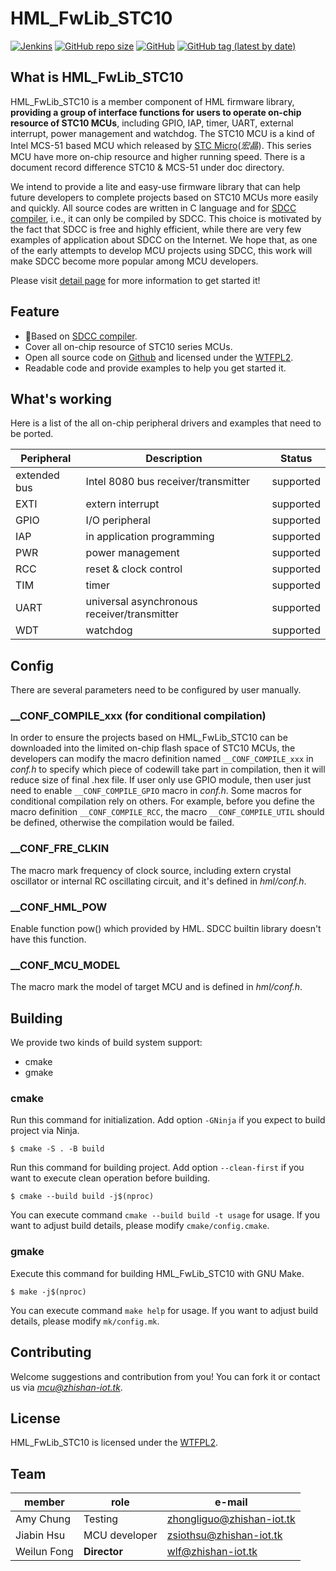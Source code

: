 # HML_FwLib_STC10
[![Jenkins](https://img.shields.io/jenkins/build?jobUrl=http%3A%2F%2Fjenkins.zhishan-iot.tk%3A12463%2Fjob%2FHML_FwLib_STC10)](http://jenkins.zhishan-iot.tk:12463/job/HML_FwLib_STC10/)
[![GitHub repo size](https://img.shields.io/github/repo-size/MCU-ZHISHAN-IoT/HML_FwLib_STC10)](https://github.com/MCU-ZHISHAN-IoT/HML_FwLib_STC10)
[![GitHub](https://img.shields.io/github/license/MCU-ZHISHAN-IoT/HML_FwLib_STC10)](https://github.com/MCU-ZHISHAN-IoT/HML_FwLib_STC10/blob/master/LICENSE)
[![GitHub tag (latest by date)](https://img.shields.io/github/v/tag/MCU-ZHISHAN-IoT/HML_FwLib_STC10?color=26a69a)](https://github.com/MCU-ZHISHAN-IoT/HML_FwLib_STC10/tags)

## What is HML_FwLib_STC10
HML_FwLib_STC10 is a member component of HML firmware library, **providing a group of interface functions for users to operate on-chip resource of STC10 MCUs**, including GPIO, IAP, timer, UART, external interrupt, power management and watchdog. The STC10 MCU is a kind of Intel MCS-51 based MCU which released by [STC Micro](http://www.stcmcu.com/)(*宏晶*). This series MCU have more on-chip resource and higher running speed. There is a document record difference STC10 & MCS-51 under doc directory.

We intend to provide a lite and easy-use firmware library that can help future developers to complete projects based on STC10 MCUs more easily and quickly. All source codes are written in C language and for [SDCC compiler](http://sdcc.sourceforge.net/), i.e., it can only be compiled by SDCC. This choice is motivated by the fact that SDCC is free and highly efficient, while there are very few examples of application about SDCC on the Internet. We hope that, as one of the early attempts to develop MCU projects using SDCC, this work will make SDCC become more popular among MCU developers.<br>

Please visit [detail page](https://hw.zhishan-iot.tk/page/hml/detail/fwlib_stc10.html) for more information to get started it!

## Feature
+ :dart:Based on [SDCC compiler](http://sdcc.sourceforge.net/).
+ Cover all on-chip resource of STC10 series MCUs.
+ Open all source code on [Github](https://github.com) and licensed under the [WTFPL2](https://wtfpl2.com/).
+ Readable code and provide examples to help you get started it.

## What's working
Here is a list of the all on-chip peripheral drivers and examples that need to be ported.

| Peripheral | Description | Status |
| --- | --- | --- |
| extended bus | Intel 8080 bus receiver/transmitter | supported |
| EXTI | extern interrupt | supported |
| GPIO | I/O peripheral | supported  |
| IAP | in application programming | supported |
| PWR | power management | supported |
| RCC | reset & clock control | supported |
| TIM | timer | supported |
| UART | universal asynchronous receiver/transmitter | supported |
| WDT | watchdog | supported |

## Config
There are several parameters need to be configured by user manually.
### \_\_CONF\_COMPILE\_xxx (for conditional compilation)
In order to ensure the projects based on HML_FwLib_STC10 can be downloaded into the limited on-chip flash space of STC10 MCUs, the developers can modify the macro definition named `__CONF_COMPILE_xxx` in *conf.h* to specify which piece of codewill take part in compilation, then it will reduce size of final .hex file. If user only use GPIO module, then user just need to enable `__CONF_COMPILE_GPIO` macro in *conf.h*. Some macros for conditional compilation rely on others. For example, before you define the macro definition `__CONF_COMPILE_RCC`, the macro `__CONF_COMPILE_UTIL` should be defined, otherwise the compilation would be failed.
### \_\_CONF\_FRE\_CLKIN
The macro mark frequency of clock source, including extern crystal oscillator or internal RC oscillating circuit, and it's defined in *hml/conf.h*.
### \_\_CONF\_HML\_POW
Enable function pow() which provided by HML. SDCC builtin library doesn't have this function.
### \_\_CONF\_MCU\_MODEL
The macro mark the model of target MCU and is defined in *hml/conf.h*.

## Building
We provide two kinds of build system support:
* cmake
* gmake

### cmake
Run this command for initialization. Add option `-GNinja` if you expect to build project via Ninja.
```
$ cmake -S . -B build
```
Run this command for building project. Add option `--clean-first` if you want to execute clean operation before building.
```
$ cmake --build build -j$(nproc)
```
You can execute command `cmake --build build -t usage` for usage. If you want to adjust build details, please modify `cmake/config.cmake`.
### gmake
Execute this command for building HML_FwLib_STC10 with GNU Make.
```
$ make -j$(nproc)
```
You can execute command `make help` for usage. If you want to adjust build details, please modify `mk/config.mk`.

## Contributing
Welcome suggestions and contribution from you! You can fork it or contact us via *[mcu@zhishan-iot.tk](mailto:mcu@zhishan-iot.tk)*.

## License
HML_FwLib_STC10 is licensed under the [WTFPL2](https://wtfpl2.com/).

## Team
|member        | role              |e-mail                        |
|--------------|-------------------|------------------------------|
| Amy Chung    | Testing           |[zhongliguo@zhishan-iot.tk](mailto:zhongliguo@zhishan-iot.tk) |
| Jiabin Hsu   | MCU developer     |[zsiothsu@zhishan-iot.tk](mailto:zsiothsu@zhishan-iot.tk) |
| Weilun Fong  | **Director**      |[wlf@zhishan-iot.tk](mailto:wlf@zhishan-iot.tk) |
